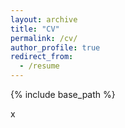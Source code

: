 ```yaml
---
layout: archive
title: "CV"
permalink: /cv/
author_profile: true
redirect_from:
  - /resume
---
```


{% include base_path %}

 <object data="/images/Young-CV-Website-Midform.pdf" width="1000" height="1000" type='application/pdf'></object>

x

